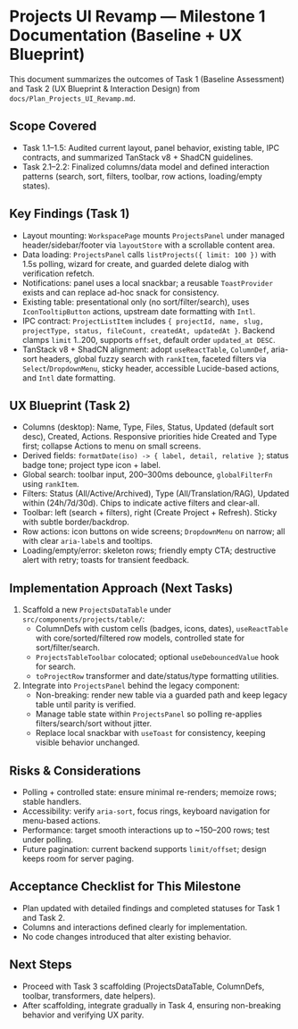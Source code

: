 # Projects UI Revamp — Milestone 1 Documentation (Baseline + UX Blueprint)

This document summarizes the outcomes of Task 1 (Baseline Assessment) and Task 2 (UX Blueprint & Interaction Design) from `docs/Plan_Projects_UI_Revamp.md`.

## Scope Covered
- Task 1.1–1.5: Audited current layout, panel behavior, existing table, IPC contracts, and summarized TanStack v8 + ShadCN guidelines.
- Task 2.1–2.2: Finalized columns/data model and defined interaction patterns (search, sort, filters, toolbar, row actions, loading/empty states).

## Key Findings (Task 1)
- Layout mounting: `WorkspacePage` mounts `ProjectsPanel` under managed header/sidebar/footer via `layoutStore` with a scrollable content area.
- Data loading: `ProjectsPanel` calls `listProjects({ limit: 100 })` with 1.5s polling, wizard for create, and guarded delete dialog with verification refetch.
- Notifications: panel uses a local snackbar; a reusable `ToastProvider` exists and can replace ad-hoc snack for consistency.
- Existing table: presentational only (no sort/filter/search), uses `IconTooltipButton` actions, upstream date formatting with `Intl`.
- IPC contract: `ProjectListItem` includes `{ projectId, name, slug, projectType, status, fileCount, createdAt, updatedAt }`. Backend clamps `limit` 1..200, supports `offset`, default order `updated_at DESC`.
- TanStack v8 + ShadCN alignment: adopt `useReactTable`, `ColumnDef`, aria-sort headers, global fuzzy search with `rankItem`, faceted filters via `Select`/`DropdownMenu`, sticky header, accessible Lucide-based actions, and `Intl` date formatting.

## UX Blueprint (Task 2)
- Columns (desktop): Name, Type, Files, Status, Updated (default sort desc), Created, Actions. Responsive priorities hide Created and Type first; collapse Actions to menu on small screens.
- Derived fields: `formatDate(iso) -> { label, detail, relative }`; status badge tone; project type icon + label.
- Global search: toolbar input, 200–300ms debounce, `globalFilterFn` using `rankItem`.
- Filters: Status (All/Active/Archived), Type (All/Translation/RAG), Updated within (24h/7d/30d). Chips to indicate active filters and clear-all.
- Toolbar: left (search + filters), right (Create Project + Refresh). Sticky with subtle border/backdrop.
- Row actions: icon buttons on wide screens; `DropdownMenu` on narrow; all with clear `aria-label`s and tooltips.
- Loading/empty/error: skeleton rows; friendly empty CTA; destructive alert with retry; toasts for transient feedback.

## Implementation Approach (Next Tasks)
1) Scaffold a new `ProjectsDataTable` under `src/components/projects/table/`:
   - ColumnDefs with custom cells (badges, icons, dates), `useReactTable` with core/sorted/filtered row models, controlled state for sort/filter/search.
   - `ProjectsTableToolbar` colocated; optional `useDebouncedValue` hook for search.
   - `toProjectRow` transformer and date/status/type formatting utilities.
2) Integrate into `ProjectsPanel` behind the legacy component:
   - Non-breaking: render new table via a guarded path and keep legacy table until parity is verified.
   - Manage table state within `ProjectsPanel` so polling re-applies filters/search/sort without jitter.
   - Replace local snackbar with `useToast` for consistency, keeping visible behavior unchanged.

## Risks & Considerations
- Polling + controlled state: ensure minimal re-renders; memoize rows; stable handlers.
- Accessibility: verify `aria-sort`, focus rings, keyboard navigation for menu-based actions.
- Performance: target smooth interactions up to ~150–200 rows; test under polling.
- Future pagination: current backend supports `limit/offset`; design keeps room for server paging.

## Acceptance Checklist for This Milestone
- Plan updated with detailed findings and completed statuses for Task 1 and Task 2.
- Columns and interactions defined clearly for implementation.
- No code changes introduced that alter existing behavior.

## Next Steps
- Proceed with Task 3 scaffolding (ProjectsDataTable, ColumnDefs, toolbar, transformers, date helpers).
- After scaffolding, integrate gradually in Task 4, ensuring non-breaking behavior and verifying UX parity.

